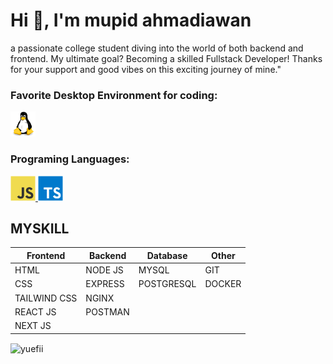 <h1 align="left">Hi 👋, I'm mupid ahmadiawan</h1>
<p align="left">a passionate college student diving into the world of both backend and frontend. My ultimate goal? Becoming a skilled Fullstack Developer! Thanks for your support and good vibes on this exciting journey of mine."</p>

<h3 align="left">Favorite Desktop Environment for coding:</h3><img src="https://raw.githubusercontent.com/devicons/devicon/master/icons/linux/linux-original.svg" alt="linux" width="40" height="40"/>
<h3 align="left">Programing Languages:</h3>
<p align="left">
<a href="https://developer.mozilla.org/en-US/docs/Web/JavaScript" target="_blank" rel="noreferrer"> <img src="https://raw.githubusercontent.com/devicons/devicon/master/icons/javascript/javascript-original.svg" alt="javascript" width="40" height="40"/> </a><a href="https://www.typescriptlang.org/" target="_blank" rel="noreferrer"> <img src="https://raw.githubusercontent.com/devicons/devicon/master/icons/typescript/typescript-original.svg" alt="typescript" width="40" height="40"/> </a> </p>
</p>

## MYSKILL

| Frontend     | Backend | Database   | Other  |
| ------------ | ------- | ---------- | ------ |
| HTML         | NODE JS | MYSQL      | GIT    |
| CSS          | EXPRESS | POSTGRESQL | DOCKER |
| TAILWIND CSS | NGINX   |            |        |
| REACT JS     | POSTMAN |            |        |
| NEXT JS      |         |            |        |

<img align="center" src="https://github-readme-stats.vercel.app/api/top-langs?username=yuefii&show_icons=true&locale=en&layout=compact" alt="yuefii" />
